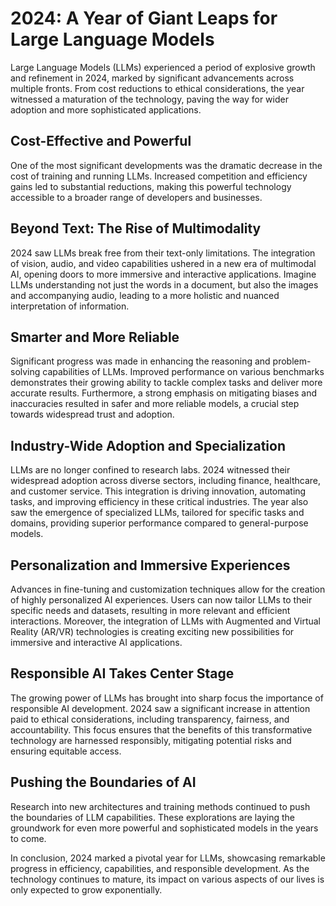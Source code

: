 # 2024: A Year of Giant Leaps for Large Language Models

Large Language Models (LLMs) experienced a period of explosive growth and refinement in 2024, marked by significant advancements across multiple fronts.  From cost reductions to ethical considerations, the year witnessed a maturation of the technology, paving the way for wider adoption and more sophisticated applications.

## Cost-Effective and Powerful

One of the most significant developments was the dramatic decrease in the cost of training and running LLMs.  Increased competition and efficiency gains led to substantial reductions, making this powerful technology accessible to a broader range of developers and businesses.

## Beyond Text: The Rise of Multimodality

2024 saw LLMs break free from their text-only limitations.  The integration of vision, audio, and video capabilities ushered in a new era of multimodal AI, opening doors to more immersive and interactive applications.  Imagine LLMs understanding not just the words in a document, but also the images and accompanying audio, leading to a more holistic and nuanced interpretation of information.

## Smarter and More Reliable

Significant progress was made in enhancing the reasoning and problem-solving capabilities of LLMs.  Improved performance on various benchmarks demonstrates their growing ability to tackle complex tasks and deliver more accurate results.  Furthermore, a strong emphasis on mitigating biases and inaccuracies resulted in safer and more reliable models, a crucial step towards widespread trust and adoption.

##  Industry-Wide Adoption and Specialization

LLMs are no longer confined to research labs.  2024 witnessed their widespread adoption across diverse sectors, including finance, healthcare, and customer service.  This integration is driving innovation, automating tasks, and improving efficiency in these critical industries.  The year also saw the emergence of specialized LLMs, tailored for specific tasks and domains, providing superior performance compared to general-purpose models.

## Personalization and Immersive Experiences

Advances in fine-tuning and customization techniques allow for the creation of highly personalized AI experiences.  Users can now tailor LLMs to their specific needs and datasets, resulting in more relevant and efficient interactions.  Moreover, the integration of LLMs with Augmented and Virtual Reality (AR/VR) technologies is creating exciting new possibilities for immersive and interactive AI applications.

##  Responsible AI Takes Center Stage

The growing power of LLMs has brought into sharp focus the importance of responsible AI development.  2024 saw a significant increase in attention paid to ethical considerations, including transparency, fairness, and accountability.  This focus ensures that the benefits of this transformative technology are harnessed responsibly, mitigating potential risks and ensuring equitable access.

##  Pushing the Boundaries of AI

Research into new architectures and training methods continued to push the boundaries of LLM capabilities.  These explorations are laying the groundwork for even more powerful and sophisticated models in the years to come.


In conclusion, 2024 marked a pivotal year for LLMs, showcasing remarkable progress in efficiency, capabilities, and responsible development. As the technology continues to mature, its impact on various aspects of our lives is only expected to grow exponentially.

```